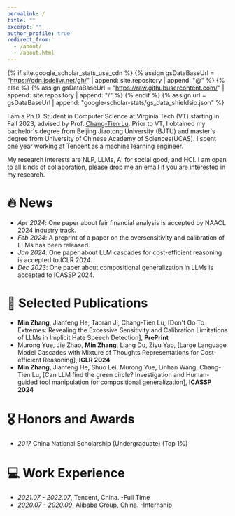```yaml
---
permalink: /
title: ""
excerpt: ""
author_profile: true
redirect_from: 
  - /about/
  - /about.html
---
```


{% if site.google_scholar_stats_use_cdn %}
{% assign gsDataBaseUrl = "https://cdn.jsdelivr.net/gh/" | append: site.repository | append: "@" %}
{% else %}
{% assign gsDataBaseUrl = "https://raw.githubusercontent.com/" | append: site.repository | append: "/" %}
{% endif %}
{% assign url = gsDataBaseUrl | append: "google-scholar-stats/gs_data_shieldsio.json" %}

<span class='anchor' id='about-me'></span>
<p>
I am a Ph.D. Student in Computer Science at Virginia Tech (VT) starting in Fall 2023, advised by Prof. <a href="https://people.cs.vt.edu/ctlu/"> Chang-Tien Lu</a>. Prior to VT, I obtained my bachelor's degree from Beijing Jiaotong University (BJTU) and master's degree from University of Chinese Academy of Sciences(UCAS). I spent one year working at Tencent as a machine learning engineer.
</p>

My research interests are NLP, LLMs, AI for social good, and HCI. I am open to all kinds of collaboration, please drop me an email if you are interested in my research.

# 🔥 News
- *Apr 2024*: One paper about fair financial analysis is accepted by NAACL 2024 industry track.
- *Feb 2024*: A preprint of a paper on the oversensitivity and calibration of LLMs has been released.
- *Jan 2024*: One paper about LLM cascades for cost-efficient reasoning is accepted to ICLR 2024.
- *Dec 2023*: One paper about compositional generalization in LLMs is accepted to ICASSP 2024. 

# 📝 Selected Publications
- **Min Zhang**, Jianfeng He, Taoran Ji, Chang-Tien Lu, [Don't Go To Extremes: Revealing the Excessive Sensitivity and Calibration Limitations of LLMs in Implicit Hate Speech Detection], **PrePrint**
- Murong Yue, Jie Zhao, **Min Zhang**, Liang Du, Ziyu Yao, [Large Language Model Cascades with Mixture of Thoughts Representations for Cost-efficient Reasoning], **ICLR 2024**
- **Min Zhang**, Jianfeng He, Shuo Lei, Murong Yue, Linhan Wang, Chang-Tien Lu, [Can LLM find the green circle? Investigation and Human-guided tool manipulation for compositional generalization], **ICASSP 2024**

# 🎖 Honors and Awards
- *2017* China National Scholarship (Undergraduate) (Top 1%)

# 💻 Work Experience
- *2021.07 - 2022.07*, Tencent, China. -Full Time
- *2020.07 - 2020.09*, Alibaba Group, China. -Internship
